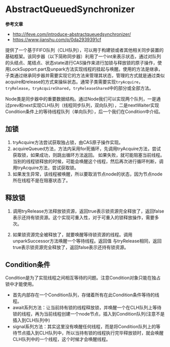 # AbstractQueuedSynchronizer

**参考文章**

* http://ifeve.com/introduce-abstractqueuedsynchronizer/
* https://www.jianshu.com/p/0da2939391cf

提供了一个基于FIFO队列（CLH队列），可以用于构建锁或者其他相关同步装置的基础框架。该同步器（以下简称同步器）利用了一个int来表示状态，通过对队列的头结点、尾结点、状态state进行CAS操作来进行加锁与释放锁的原子操作，使用LockSupport.part及unpark方法实现线程的挂起与唤醒。使用的方法是继承，子类通过继承同步器并需要实现它的方法来管理其状态，管理的方式就是通过类似acquire和release的方式来操纵状态。通常子类需要实现`tryAcquire`， `tryRelease`，`tryAcquireShared`，`tryReleaseShared`中的部分或全部方法。

Node类是同步器中的重要数据结构。通过Node我们可以实现两个队列，一是通过prev和next实现CLH队列（线程同步队列，双向队列），二是nextWaiter实现Condition条件上的等待线程队列（单向队列），后一个我们在Condition中介绍。

## 加锁

1. tryAcquire方法尝试获取独占锁，由CAS原子操作实现。
2. acquireQueued方法，方法内采用for死循环，先调用tryAcquire方法，尝试获取锁，如果成功，则跳出循环方法返回。 如果失败，就可能阻塞当前线程。当别的线程锁释放的时候，可能会唤醒这个线程，然后再次进行循环判断，调用tryAcquire方法，尝试获取锁。
3. 如果发生异常，该线程被唤醒，所以要取消节点node的状态，因为节点node所在线程不是在阻塞状态了。

## 释放锁

1. 调用tryRelease方法释放锁资源，返回true表示锁资源完全释放了，返回false表示还持有锁资源。这个实现可重入性，对于可重入的锁释放操作，需要多次。

2. 如果锁资源完全被释放了，就要唤醒等待锁资源的线程。调用unparkSuccessor方法唤醒一个等待线程。返回值 与tryRelease相同，返回true表示锁资源完全释放了，返回false表示还持有锁资源。

## Condition条件

Condition是为了实现线程之间相互等待的问题。注意Condition对象只能在独占锁中才能使用。

* 首先内部存在一个Condition队列，存储着所有在此Condition条件等待的线程。
* await系列方法：让当前持有锁的线程释放锁，并唤醒一个在CLH队列上等待锁的线程，再为当前线程创建一个node节点，插入到Condition队列(注意不是插入到CLH队列中)
* signal系列方法：其实这里没有唤醒任何线程，而是将Condition队列上的等待节点插入到CLH队列中，所以当持有锁的线程执行完毕释放锁时，就会唤醒CLH队列中的一个线程，这个时候才会唤醒线程。



